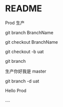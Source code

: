 # README

Prod 生产

git branch BranchName

git checkout BranchName



git checkout -b uat



git branch

生产你好我是 master

git branch -d uat

Hello Prod



....